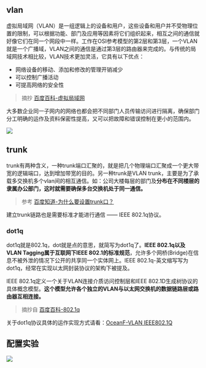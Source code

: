 ## vlan

虚拟局域网（VLAN）是一组逻辑上的设备和用户，这些设备和用户并不受物理位置的限制，可以根据功能、部门及应用等因素将它们组织起来，相互之间的通信就好像它们在同一个网段中一样。工作在OSI参考模型的第2层和第3层，一个VLAN就是一个广播域，VLAN之间的通信是通过第3层的路由器来完成的。与传统的局域网技术相比较，VLAN技术更加灵活，它具有以下优点： 
* 网络设备的移动、添加和修改的管理开销减少
* 可以控制广播活动
* 可提高网络的安全性

> 摘抄 [百度百科-虚拟局域网](https://baike.baidu.com/item/%E8%99%9A%E6%8B%9F%E5%B1%80%E5%9F%9F%E7%BD%91/419962?fromtitle=VLAN)

大多数企业同一子网内的网络也都会把不同部门人员传输访问进行隔离，确保部门分工明确的运作及资料保密性提高，又可以把故障和错误控制在更小的范围内。

![](https://i.postimg.cc/qRQCHSJW/57-31.png)

## trunk

trunk有两种含义，一种trunk端口汇聚的，就是把几个物理端口汇聚成一个更大带宽的逻辑端口，达到增加带宽的目的。另一种trunk是VLAN trunk，主要是为了承载多交换机多个vlan间的相互通信。如：公司大楼每层的部门及**分布在不同楼层的隶属办公部门，这时就需要确保多台交换机处于同一通信。**

> 参考 [百度知道-为什么要设置trunk口？](https://zhidao.baidu.com/question/276567832.html)

建立trunk链路也是需要标准才能进行通信 —— IEEE 802.1q协议。

### dot1q

dot1q就是802.1q，dot就是点的意思，就简写为dot1q了。**IEEE 802.1q以及VLAN Tagging属于互联网下IEEE 802.1的标准规范**，允许多个网桥(Bridge)在信息不被外泄的情况下公开的共享同一个实体网上。IEEE 802.1q-英文缩写写为dot1q，经常在实现以太网封装协议的架构下被提及。

IEEE 802.1q定义一个关于VLAN连接介质访问控制层和IEEE 802.1D生成树协议的具体概念模型。**这个模型允许各个独立的VLAN与以太网交换机的数据链路层或路由器互相连接。**

> 摘抄自 [百度百科-802.1q](https://baike.baidu.com/item/802.1q)

关于dot1q协议具体的运作实现方式请看：[OceanF-VLAN IEEE802.1Q](https://www.cnblogs.com/OceanF/p/9230299.html)

## 配置实验

![](https://i.postimg.cc/TYHybbbn/21-59-20.png)

